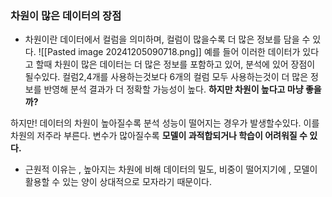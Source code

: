 ### 차원이 많은 데이터의 장점
- 차원이란 데이터에서 컬럼을 의미하며, 컬럼이 많을수록 더 많은 정보를 담을 수 있다. 
![[Pasted image 20241205090718.png]]
	예를 들어 이러한 데이터가 있다고 할때 차원이 많은 데이터는 더 많은 정보를 포함하고 있어, 분석에 있어 장점이 될수있다. 컬럼2,4개를 사용하는것보다 6개의 컬럼 모두 사용하는것이 더 많은 정보를 반영해 분석 결과가 더 정확할 가능성이 높다.
**하지만 차원이 높다고 마냥 좋을까?**

하지만! 데이터의 차원이 높아질수록 분석 성능이 떨어지는 경우가 발생할수있다. 이를 차원의 저주라 부른다.
변수가 많아질수록 **모델이 과적합되거나 학습이 어려워질 수 있다.**
- 근원적 이유는 , 높아지는 차원에 비해 데이터의 밀도, 비중이 떨어지기에 , 모델이 활용할 수 있는 양이 상대적으로 모자라기 때문이다.


